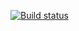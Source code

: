 [![Build status](https://ci.appveyor.com/api/projects/status/bimdq285owdl7srn?svg=true)](https://ci.appveyor.com/project/Maxxx1254/patternstestmode-yho09)
